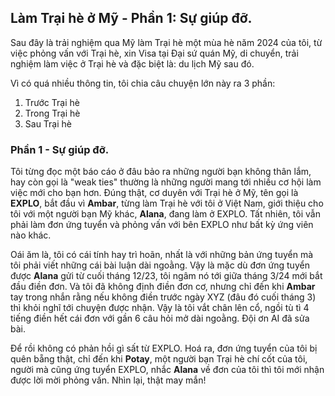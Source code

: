 ## Làm Trại hè ở Mỹ - Phần 1: Sự giúp đỡ.

Sau đây là trải nghiệm qua Mỹ làm Trại hè một mùa hè năm 2024 của tôi, từ việc phỏng vấn với Trại hè, xin Visa tại Đại sứ quán Mỹ, di chuyển, trải nghiệm làm việc ở Trại hè và đặc biệt là: du lịch Mỹ sau đó.

Vì có quá nhiều thông tin, tôi chia câu chuyện lớn này ra 3 phần:
1. Trước Trại hè
2. Trong Trại hè
3. Sau Trại hè

### Phần 1 - Sự giúp đỡ.

Tôi từng đọc một báo cáo ở đâu bảo ra những người bạn không thân lắm, hay còn gọi là "weak ties" thường là những người mang tới nhiều cơ hội làm việc mới cho bạn hơn. Đúng thật, cơ duyên với Trại hè ở Mỹ, tên gọi là **EXPLO**, bắt đầu vì **Ambar**, từng làm Trại hè với tôi ở Việt Nam, giới thiệu cho tôi với một người bạn Mỹ khác, **Alana**, đang làm ở EXPLO. Tất nhiên, tôi vẫn phải làm đơn ứng tuyển và phỏng vấn với bên EXPLO như bất kỳ ứng viên nào khác. 

Oái ăm là, tôi có cái tính hay trì hoãn, nhất là với những bản ứng tuyển mà tôi phải viết những cái bài luận dài ngoằng. Vậy là mặc dù đơn ứng tuyển được **Alana** gửi từ cuối tháng 12/23, tôi ngâm nó tới giữa tháng 3/24 mới bắt đầu điền đơn. Và tôi đã không định điền đơn cơ, nhưng chỉ đến khi **Ambar** tay trong nhắn rằng nếu không điền trước ngày XYZ (đâu đó cuối tháng 3) thì khỏi nghĩ tới chuyện được nhận. Vậy là tôi vắt chân lên cổ, ngồi tù tì 4 tiếng điền hết cái đơn với gần 6 câu hỏi mở dài ngoằng. Đội ơn AI đã sửa bài. 

Để rồi không có phản hồi gì sất từ EXPLO. Hoá ra, đơn ứng tuyển của tôi bị quên bẵng thật, chỉ đến khi **Potay**, một người bạn Trại hè chí cốt của tôi, người mà cũng ứng tuyển EXPLO, nhắc **Alana** về đơn của tôi thì tôi mới nhận được lời mời phỏng vấn. Nhìn lại, thật may mắn! 



